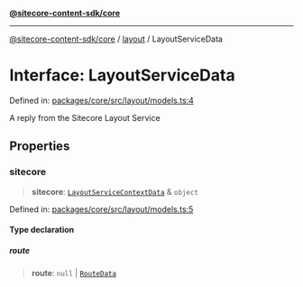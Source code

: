 [**@sitecore-content-sdk/core**](../../README.md)

***

[@sitecore-content-sdk/core](../../README.md) / [layout](../README.md) / LayoutServiceData

# Interface: LayoutServiceData

Defined in: [packages/core/src/layout/models.ts:4](https://github.com/Sitecore/xmc-jss-dev/blob/061dc26bfb1145b183edd384dc843a42a29206eb/packages/core/src/layout/models.ts#L4)

A reply from the Sitecore Layout Service

## Properties

### sitecore

> **sitecore**: [`LayoutServiceContextData`](LayoutServiceContextData.md) & `object`

Defined in: [packages/core/src/layout/models.ts:5](https://github.com/Sitecore/xmc-jss-dev/blob/061dc26bfb1145b183edd384dc843a42a29206eb/packages/core/src/layout/models.ts#L5)

#### Type declaration

##### route

> **route**: `null` \| [`RouteData`](RouteData.md)
